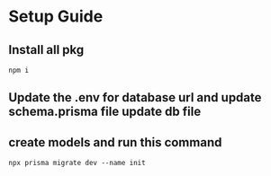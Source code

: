 # Setup Guide

## Install all pkg

```npm
npm i
```

## Update the .env for database url and update schema.prisma file update db file

## create models and run this command

```npm
npx prisma migrate dev --name init
```
